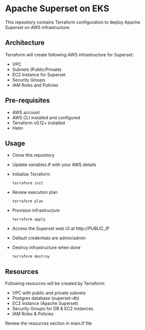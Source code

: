 # Apache Superset on EKS
This repository contains Terraform configuration to deploy Apache Superset on AWS infrastructure.

## Architecture
Terraform will create following AWS infrastructure for Superset:
- VPC
- Subnets (Public/Private)
- EC2 Instance for Superset 
- Security Groups
- IAM Roles and Policies

## Pre-requisites
- AWS account
- AWS CLI installed and configured
- Terraform v0.12+ installed
- Helm

## Usage
- Clone this repository
- Update variables.tf with your AWS details
- Initialize Terraform
    ```
    terraform init
    ```
- Review execution plan
    ```
    terraform plan
    ```

- Provision infrastructure
    ```
    terraform apply
    ```
 
- Access the Superset web UI at http://PUBLIC_IP

- Default credentials are admin/admin

- Destroy infrastructure when done
    ```
    terraform destroy
    ```

## Resources
Following resources will be created by Terraform:

- VPC with public and private subnets
- Postgres database (superset-db)
- EC2 instance (Apache Superset)
- Security Groups for DB & EC2 instances
- IAM Roles & Policies


Review the resources section in main.tf file
